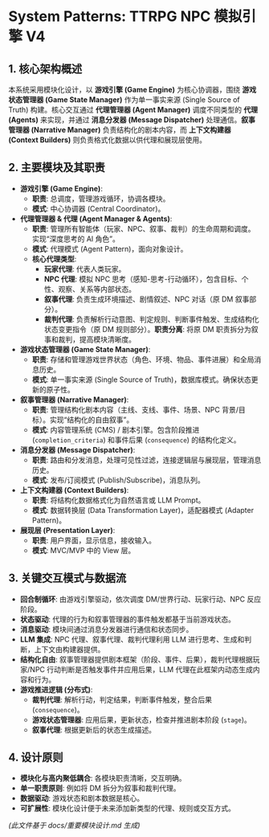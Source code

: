 # System Patterns: TTRPG NPC 模拟引擎 V4

## 1. 核心架构概述

本系统采用模块化设计，以 **游戏引擎 (Game Engine)** 为核心协调器，围绕 **游戏状态管理器 (Game State Manager)** 作为单一事实来源 (Single Source of Truth) 构建。核心交互通过 **代理管理器 (Agent Manager)** 调度不同类型的 **代理 (Agents)** 来实现，并通过 **消息分发器 (Message Dispatcher)** 处理通信。**叙事管理器 (Narrative Manager)** 负责结构化的剧本内容，而 **上下文构建器 (Context Builders)** 则负责格式化数据以供代理和展现层使用。

## 2. 主要模块及其职责

*   **游戏引擎 (Game Engine)**:
    *   **职责**: 总调度，管理游戏循环，协调各模块。
    *   **模式**: 中心协调器 (Central Coordinator)。
*   **代理管理器 & 代理 (Agent Manager & Agents)**:
    *   **职责**: 管理所有智能体（玩家、NPC、叙事、裁判）的生命周期和调度。实现“深度思考的 AI 角色”。
    *   **模式**: 代理模式 (Agent Pattern)，面向对象设计。
    *   **核心代理类型**:
        *   **玩家代理**: 代表人类玩家。
        *   **NPC 代理**: 模拟 NPC 思考（感知-思考-行动循环），包含目标、个性、观察、关系等内部状态。
        *   **叙事代理**: 负责生成环境描述、剧情叙述、NPC 对话（原 DM 叙事部分）。
        *   **裁判代理**: 负责解析行动意图、判定规则、判断事件触发、生成结构化状态变更指令（原 DM 规则部分）。**职责分离**: 将原 DM 职责拆分为叙事和裁判，提高模块清晰度。
*   **游戏状态管理器 (Game State Manager)**:
    *   **职责**: 存储和管理游戏世界状态（角色、环境、物品、事件进展）和全局消息历史。
    *   **模式**: 单一事实来源 (Single Source of Truth)，数据库模式。确保状态更新的原子性。
*   **叙事管理器 (Narrative Manager)**:
    *   **职责**: 管理结构化剧本内容（主线、支线、事件、场景、NPC 背景/目标）。实现“结构化的自由叙事”。
    *   **模式**: 内容管理系统 (CMS) / 剧本引擎。包含阶段推进 (`completion_criteria`) 和事件后果 (`consequence`) 的结构化定义。
*   **消息分发器 (Message Dispatcher)**:
    *   **职责**: 路由和分发消息，处理可见性过滤，连接逻辑层与展现层，管理消息历史。
    *   **模式**: 发布/订阅模式 (Publish/Subscribe)，消息队列。
*   **上下文构建器 (Context Builders)**:
    *   **职责**: 将结构化数据格式化为自然语言或 LLM Prompt。
    *   **模式**: 数据转换层 (Data Transformation Layer)，适配器模式 (Adapter Pattern)。
*   **展现层 (Presentation Layer)**:
    *   **职责**: 用户界面，显示信息，接收输入。
    *   **模式**: MVC/MVP 中的 View 层。

## 3. 关键交互模式与数据流

*   **回合制循环**: 由游戏引擎驱动，依次调度 DM/世界行动、玩家行动、NPC 反应阶段。
*   **状态驱动**: 代理的行为和叙事管理器的事件触发都基于当前游戏状态。
*   **消息驱动**: 模块间通过消息分发器进行通信和状态同步。
*   **LLM 集成**: NPC 代理、叙事代理、裁判代理利用 LLM 进行思考、生成和判断，上下文由构建器提供。
*   **结构化自由**: 叙事管理器提供剧本框架（阶段、事件、后果），裁判代理根据玩家/NPC 行动判断是否触发事件并应用后果，LLM 代理在此框架内动态生成内容和行为。
*   **游戏推进逻辑 (分布式)**:
    *   **裁判代理**: 解析行动，判定结果，判断事件触发，整合后果 (`consequence`)。
    *   **游戏状态管理器**: 应用后果，更新状态，检查并推进剧本阶段 (`stage`)。
    *   **叙事代理**: 根据更新后的状态生成描述。

## 4. 设计原则

*   **模块化与高内聚低耦合**: 各模块职责清晰，交互明确。
*   **单一职责原则**: 例如将 DM 拆分为叙事和裁判代理。
*   **数据驱动**: 游戏状态和剧本数据是核心。
*   **可扩展性**: 模块化设计便于未来添加新类型的代理、规则或交互方式。

*(此文件基于 docs/重要模块设计.md 生成)*
